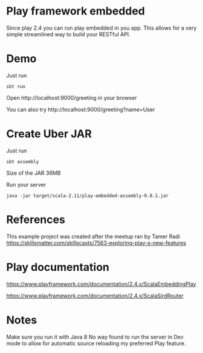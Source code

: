 # Play framework embedded

 Since play 2.4 you can run play embedded in you app.
 This allows for a very simple streamlined way to build your RESTful API.

# Demo
Just run
```
sbt run
```

Open http://localhost:9000/greeting in your browser

You can also try http://localhost:9000/greeting?name=User


# Create Uber JAR
Just run
```
sbt assembly
```

Size of the JAR 36MB

Run your server
```
java -jar target/scala-2.11/play-embedded-assembly-0.0.1.jar
```



# References
This example project was created after the meetup ran by Tamer Radi https://skillsmatter.com/skillscasts/7563-exploring-play-s-new-features

# Play documentation
https://www.playframework.com/documentation/2.4.x/ScalaEmbeddingPlay

https://www.playframework.com/documentation/2.4.x/ScalaSirdRouter

# Notes
Make sure you run it with Java 8
No way found to run the server in Dev mode to allow for automatic source reloading my preferred Play feature.